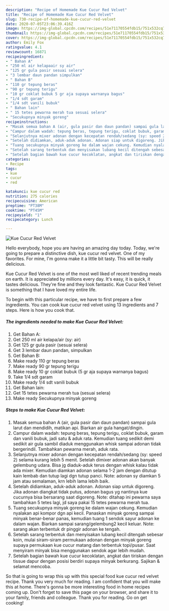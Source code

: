 ```yaml
---
description: "Recipe of Homemade Kue Cucur Red Velvet"
title: "Recipe of Homemade Kue Cucur Red Velvet"
slug: 730-recipe-of-homemade-kue-cucur-red-velvet
date: 2020-07-05T23:06:39.416Z
image: https://img-global.cpcdn.com/recipes/51e71170554fdb15/751x532cq70/kue-cucur-red-velvet-foto-resep-utama.jpg
thumbnail: https://img-global.cpcdn.com/recipes/51e71170554fdb15/751x532cq70/kue-cucur-red-velvet-foto-resep-utama.jpg
cover: https://img-global.cpcdn.com/recipes/51e71170554fdb15/751x532cq70/kue-cucur-red-velvet-foto-resep-utama.jpg
author: Emily Fox
ratingvalue: 4.1
reviewcount: 16871
recipeingredient:
- " Bahan A"
- "250 ml air kelapaair sy air"
- "125 gr gula pasir sesuai selera"
- "3 lembar daun pandan simpulkan"
- " Bahan B"
- "110 gr tepung beras"
- "90 gr tepung terigu"
- "10 gr coklat bubuk 5 gr aja supaya warnanya bagus"
- "1/4 sdt garam"
- "1/4 sdt vanili bubuk"
- " Bahan lain"
- " 15 tetes pewarna merah tua sesuai selera"
- "Secukupnya minyak goreng"
recipeinstructions:
- "Masak semua bahan A (air, gula pasir dan daun pandan) sampai gula larut dan mendidih, matikan api. Biarkan air gula hangat/dingin."
- "Campur dalam wadah: tepung beras, tepung terigu, coklat bubuk, garam dan vanili bubuk, jadi satu &amp; aduk rata. Kemudian tuang sedikit demi sedikit air gula sambil diaduk menggunakan whisk sampai adonan tidak bergerindil. Tambahkan pewarna merah, aduk rata."
- "Selanjutnya mixer adonan dengan kecepatan rendah/sedang (sy: speed 2) selama kurang lebih 5 menit. Setelah dimixer adonan akan banyak gelembung udara. Bisa jg diaduk-aduk terus dengan whisk kalau tidak ada mixer. Kemudian diamkan adonan selama 1-2 jam dengan ditutup kain lembab dan tutup lagi dgn tutup panci. Note: adonan sy diamkan 5 jam atau semalaman, krn lebih lama lebih baik."
- "Setelah didiamkan, aduk-aduk adonan. Adonan siap untuk digoreng. Jika adonan diangkat tidak putus, adonan bagus yg nantinya kue cucurnya bisa bersarang saat digoreng. Note: ditahap ini pewarna saya tambahkan 5 tetes lagi, jd saya pakai 15 tetes pewarna merah tua."
- "Tuang secukupnya minyak goreng ke dalam wajan cekung. Kemudian nyalakan api kompor dgn api kecil. Panaskan minyak goreng sampai minyak benar-benar panas, kemudian tuang 1 sendok sayur adonan ke dalam wajan. Biarkan sampai sarang/gelembung2 kecil keluar. Note: sarang akan terbentuk dr pinggir adonan ke tengah."
- "Setelah sarang terbentuk dan menyisakan lubang kecil ditengah sebesar koin, mulai siram-siram permukaan adonan dengan minyak goreng supaya permukaan kue cucur matang dan terbentuk topi/pusar. Saat menyiram minyak bisa menggunakan sendok agar lebih mudah."
- "Setelah bagian bawah kue cucur kecoklatan, angkat dan tiriskan dengan tissue dapur dengan posisi berdiri supaya minyak berkurang. Sajikan &amp; selamat mencoba."
categories:
- Recipe
tags:
- kue
- cucur
- red

katakunci: kue cucur red 
nutrition: 275 calories
recipecuisine: American
preptime: "PT38M"
cooktime: "PT45M"
recipeyield: "1"
recipecategory: Lunch

---
```



![Kue Cucur Red Velvet](https://img-global.cpcdn.com/recipes/51e71170554fdb15/751x532cq70/kue-cucur-red-velvet-foto-resep-utama.jpg)

Hello everybody, hope you are having an amazing day today. Today, we're going to prepare a distinctive dish, kue cucur red velvet. One of my favorites. For mine, I'm gonna make it a little bit tasty. This will be really delicious.

Kue Cucur Red Velvet is one of the most well liked of recent trending meals on earth. It is appreciated by millions every day. It's easy, it is quick, it tastes delicious. They're fine and they look fantastic. Kue Cucur Red Velvet is something that I have loved my entire life.




To begin with this particular recipe, we have to first prepare a few ingredients. You can cook kue cucur red velvet using 13 ingredients and 7 steps. Here is how you cook that.

<!--inarticleads1-->

##### The ingredients needed to make Kue Cucur Red Velvet:

1. Get  Bahan A:
1. Get 250 ml air kelapa/air (sy: air)
1. Get 125 gr gula pasir (sesuai selera)
1. Get 3 lembar daun pandan, simpulkan
1. Get  Bahan B:
1. Make ready 110 gr tepung beras
1. Make ready 90 gr tepung terigu
1. Make ready 10 gr coklat bubuk (5 gr aja supaya warnanya bagus)
1. Take 1/4 sdt garam
1. Make ready 1/4 sdt vanili bubuk
1. Get  Bahan lain:
1. Get  15 tetes pewarna merah tua (sesuai selera)
1. Make ready Secukupnya minyak goreng




<!--inarticleads2-->

##### Steps to make Kue Cucur Red Velvet:

1. Masak semua bahan A (air, gula pasir dan daun pandan) sampai gula larut dan mendidih, matikan api. Biarkan air gula hangat/dingin.
1. Campur dalam wadah: tepung beras, tepung terigu, coklat bubuk, garam dan vanili bubuk, jadi satu &amp; aduk rata. Kemudian tuang sedikit demi sedikit air gula sambil diaduk menggunakan whisk sampai adonan tidak bergerindil. Tambahkan pewarna merah, aduk rata.
1. Selanjutnya mixer adonan dengan kecepatan rendah/sedang (sy: speed 2) selama kurang lebih 5 menit. Setelah dimixer adonan akan banyak gelembung udara. Bisa jg diaduk-aduk terus dengan whisk kalau tidak ada mixer. Kemudian diamkan adonan selama 1-2 jam dengan ditutup kain lembab dan tutup lagi dgn tutup panci. Note: adonan sy diamkan 5 jam atau semalaman, krn lebih lama lebih baik.
1. Setelah didiamkan, aduk-aduk adonan. Adonan siap untuk digoreng. Jika adonan diangkat tidak putus, adonan bagus yg nantinya kue cucurnya bisa bersarang saat digoreng. Note: ditahap ini pewarna saya tambahkan 5 tetes lagi, jd saya pakai 15 tetes pewarna merah tua.
1. Tuang secukupnya minyak goreng ke dalam wajan cekung. Kemudian nyalakan api kompor dgn api kecil. Panaskan minyak goreng sampai minyak benar-benar panas, kemudian tuang 1 sendok sayur adonan ke dalam wajan. Biarkan sampai sarang/gelembung2 kecil keluar. Note: sarang akan terbentuk dr pinggir adonan ke tengah.
1. Setelah sarang terbentuk dan menyisakan lubang kecil ditengah sebesar koin, mulai siram-siram permukaan adonan dengan minyak goreng supaya permukaan kue cucur matang dan terbentuk topi/pusar. Saat menyiram minyak bisa menggunakan sendok agar lebih mudah.
1. Setelah bagian bawah kue cucur kecoklatan, angkat dan tiriskan dengan tissue dapur dengan posisi berdiri supaya minyak berkurang. Sajikan &amp; selamat mencoba.




So that is going to wrap this up with this special food kue cucur red velvet recipe. Thank you very much for reading. I am confident that you will make this at home. There's gonna be more interesting food in home recipes coming up. Don't forget to save this page on your browser, and share it to your family, friends and colleague. Thank you for reading. Go on get cooking!
